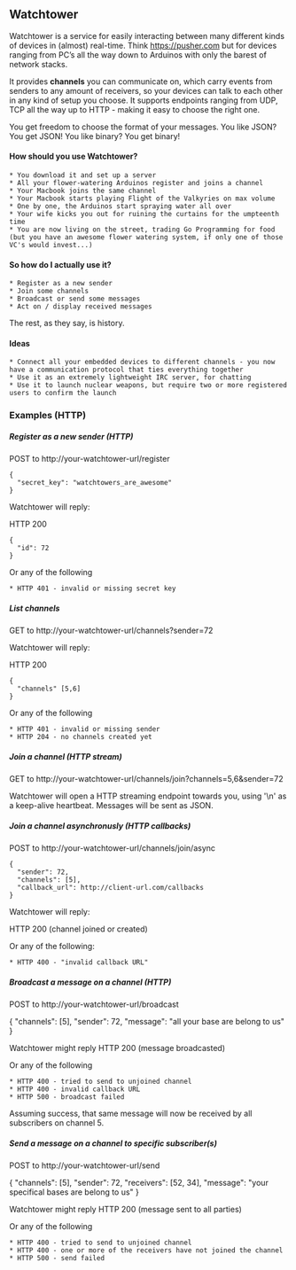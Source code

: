 ## Watchtower

Watchtower is a service for easily interacting between many different kinds of devices in (almost) real-time. Think https://pusher.com but for devices ranging from PC’s all the way down to Arduinos with only the barest of network stacks.

It provides **channels** you can communicate on, which carry events from senders to any amount of receivers, so your devices can talk to each other in any kind of setup you choose. It supports endpoints ranging from UDP, TCP all the way up to HTTP - making it easy to choose the right one.

You get freedom to choose the format of your messages. You like JSON? You get JSON! You like binary? You get binary!

#### How should you use Watchtower?

	* You download it and set up a server
	* All your flower-watering Arduinos register and joins a channel
	* Your Macbook joins the same channel
	* Your Macbook starts playing Flight of the Valkyries on max volume
	* One by one, the Arduinos start spraying water all over
	* Your wife kicks you out for ruining the curtains for the umpteenth time
	* You are now living on the street, trading Go Programming for food (but you have an awesome flower watering system, if only one of those VC's would invest...)
	
#### So how do I actually use it?

	* Register as a new sender
	* Join some channels
	* Broadcast or send some messages
	* Act on / display received messages
	
The rest, as they say, is history.

#### Ideas

	* Connect all your embedded devices to different channels - you now have a communication protocol that ties everything together
	* Use it as an extremely lightweight IRC server, for chatting
	* Use it to launch nuclear weapons, but require two or more registered users to confirm the launch


### Examples (HTTP)

##### Register as a new sender (HTTP)

POST to http://your-watchtower-url/register

	{
	  "secret_key": "watchtowers_are_awesome"
	}

Watchtower will reply:

HTTP 200

	{
	  "id": 72
	}

Or any of the following

	* HTTP 401 - invalid or missing secret key

##### List channels

GET to http://your-watchtower-url/channels?sender=72

Watchtower will reply:

HTTP 200

	{
	  "channels" [5,6]
	}

Or any of the following

	* HTTP 401 - invalid or missing sender
	* HTTP 204 - no channels created yet


	
##### Join a channel (HTTP stream)

GET to http://your-watchtower-url/channels/join?channels=5,6&sender=72

Watchtower will open a HTTP streaming endpoint towards you, using '\n' as a keep-alive heartbeat. Messages will be sent as JSON.


##### Join a channel asynchronusly (HTTP callbacks)

POST to http://your-watchtower-url/channels/join/async

	{
	  "sender": 72,
	  "channels": [5],
	  "callback_url": http://client-url.com/callbacks
	}

Watchtower will reply:

HTTP 200 (channel joined or created)

Or any of the following:

	* HTTP 400 - "invalid callback URL"


##### Broadcast a message on a channel (HTTP)

POST to http://your-watchtower-url/broadcast

{
    "channels": [5],
    "sender": 72,
    "message": "all your base are belong to us"
}


Watchtower might reply HTTP 200 (message broadcasted)
	
Or any of the following

	* HTTP 400 - tried to send to unjoined channel
	* HTTP 400 - invalid callback URL
	* HTTP 500 - broadcast failed 

Assuming success, that same message will now be received by all subscribers on channel 5. 

##### Send a message on a channel to specific subscriber(s)

POST to http://your-watchtower-url/send

{
    "channels": [5],
    "sender": 72,
    "receivers": [52, 34],
    "message": "your specifical bases are belong to us"
}

Watchtower might reply HTTP 200 (message sent to all parties)

Or any of the following

	* HTTP 400 - tried to send to unjoined channel
	* HTTP 400 - one or more of the receivers have not joined the channel
	* HTTP 500 - send failed
